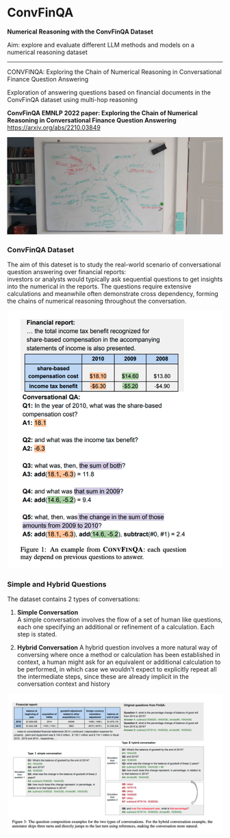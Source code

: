 # ConvFinQA
__Numerical Reasoning with the ConvFinQA Dataset__

Aim: explore and evaluate different LLM methods and models on a numerical reasoning dataset

____


CONVFINQA: Exploring the Chain of Numerical Reasoning in Conversational Finance Question Answering

Exploration of answering questions based on financial documents in the ConvFinQA dataset using multi-hop reasoning

**ConvFinQA EMNLP 2022 paper: Exploring the Chain of Numerical Reasoning in Conversational Finance Question Answering** <https://arxiv.org/abs/2210.03849>

![mindmap](./img/20240817_122012.jpg)


### ConvFinQA Dataset
The aim of this dateset is to study the real-world scenario of conversational question answering over
financial reports:  
investors or analysts would typically ask sequential questions to get insights into the numerical in the reports. 
The questions require extensive calculations and meanwhile often demonstrate cross dependency, forming the chains of numerical reasoning throughout the conversation.


![example_question](./img/definition.png)



### Simple and Hybrid Questions
The dataset contains 2 types of conversations:

1.  __Simple Conversation__  
A simple conversation involves the flow of a set of human like questions, each one specifying an additional or refinement of a calculation. Each step is stated.  

2. __Hybrid Conversation__ 
A hybrid question involves a more natural way of conversing where once a method or calculation has been established in context, a human might ask for an equivalent or additional calculation to be performed, in which case we wouldn't expect to explicitly repeat all the intermediate steps, since these are already implicit in the conversation context and history


![simple and hybrid questions](./img/conversation_types.png)
###


